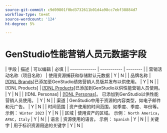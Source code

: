 ```yaml
---
source-git-commit: c9d09801f0bd3732611b01d4a98cc7ebf38884d7
workflow-type: tm+mt
source-wordcount: '124'
ht-degree: 5%

---
```

# GenStudio性能营销人员元数据字段

<!-- copied this table right into the topic bc was having trouble with snippet injection error -->

| 字段 | 描述 | 可以编辑 | 必填 |
| ------------- | ----------- | -------- |
| 营销活动名称（项目名称） | 使用资源捕获和存储默认元数据 | Y | N |
| 品牌名称 | [[!DNL Brands]](/help/user-guide/guidelines/brands.md)已添加至GenStudio绩效营销人员版并发布以供使用。 | Y | N |
| [!DNL Products] | [[!DNL Products]](/help/user-guide/guidelines/products.md)已添加到GenStudio以供性能营销人员使用。 | Y | N |
| [!DNL Personas] | [[!DNL Personas]](/help/user-guide/guidelines/personas.md)。 已添加到GenStudio以供性能营销人员使用。 | Y | N |
| 渠道 | GenStudio中用于资源的内容类型，如电子邮件和元广告。 | Y | N |
| 时间范围 | 资产使用的时间范围，如季度、季度、年份等。 示例： `Winter 2023` | Y | N |
| 区域 | 使用资产的区域。 示例： `North America`，`APAC`，`Italy` | Y | N |
| 语言 | 资源使用的语言。 示例： `Spanish` | Y | N |
| 关键字 | 用于标识资源用途的关键字 | Y | N |
<!-- 
| Prompt        | Metadata that describes information used to generate asset | N |
| Filename      | Default metadata captured and stored with asset | N |
| File format   | Default metadata captured and stored with asset | N |
| Timestamps    | Default metadata captured and stored with asset | N |
| Size          | Default metadata captured and stored with asset | N |
| Color tag     | **Colors**: Red, Dark_Red, Magenta, Yellow, Mustard, Pink, Dark_Pink, Gold, Orange, Mud_Green, Black, White, Off_White, Gray, Dark_Gray, Silver, Cream, Khaki, Brown, Dark_Brown, Maroon, Tan, Beige, Olive, Green, Bright_Green, Dark_Green, Light_Green, Blue, Dark_Blue, Light_Blue, Royal_Blue, Cyan, Violet, Purple, Lavender, Turquoise, Plum, Emerald, Lilac<br>**Tone**: Warm, Neutral, Cool | N |
| Smart tag     | Keywords assigned by AI based on characteristics identified in the content | N | -->

<!--
Description should include any defaults or ranges.
Not sure which metadata they will restrict from edit. Do we need to distinguish changes made during creation process or AFTER the content creation and approval. Obviously data assigned by machine is not editable.
-->
